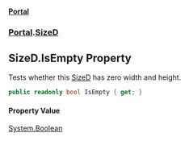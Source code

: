 #### [Portal](index.md 'index')
### [Portal](Portal.md 'Portal').[SizeD](SizeD.md 'Portal.SizeD')

## SizeD.IsEmpty Property

Tests whether this [SizeD](SizeD.md 'Portal.SizeD') has zero width and height.

```csharp
public readonly bool IsEmpty { get; }
```

#### Property Value
[System.Boolean](https://docs.microsoft.com/en-us/dotnet/api/System.Boolean 'System.Boolean')
